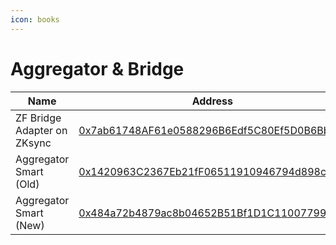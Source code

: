 ```yaml
---
icon: books
---
```


# Aggregator & Bridge

<table data-full-width="false"><thead><tr><th>Name</th><th>Address</th><th>Owner</th></tr></thead><tbody><tr><td>ZF Bridge Adapter on ZKsync</td><td><a href="https://era.zksync.network/address/0x7ab61748af61e0588296b6edf5c80ef5d0b6bbc7">0x7ab61748AF61e0588296B6Edf5C80Ef5D0B6Bbc7</a></td><td><a href="https://app.safe.global/settings/setup?safe=zksync:0x0D64C4eb0547C1F51b78Fb1A53583dC9042238C0">Multisig Core Wallet</a></td></tr><tr><td>Aggregator Smart (Old)</td><td><a href="https://era.zksync.network/address/0x1420963c2367eb21ff06511910946794d898c08c">0x1420963C2367Eb21fF06511910946794d898c08C</a></td><td><a href="https://app.safe.global/settings/setup?safe=zksync:0x0D64C4eb0547C1F51b78Fb1A53583dC9042238C0">Multisig Core Wallet</a></td></tr><tr><td>Aggregator Smart (New)</td><td><a href="https://era.zksync.network/address/0x484a72b4879ac8b04652b51bf1d1c110077990a4">0x484a72b4879ac8b04652B51Bf1D1C110077990a4</a></td><td><a href="https://app.safe.global/settings/setup?safe=zksync:0x0D64C4eb0547C1F51b78Fb1A53583dC9042238C0">Multisig Core Wallet</a></td></tr></tbody></table>

